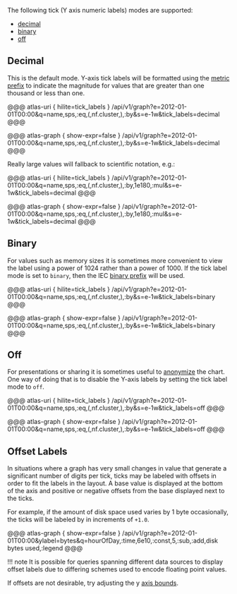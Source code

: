 The following tick (Y axis numeric labels) modes are supported:

* [decimal](#decimal)
* [binary](#binary)
* [off](#off)

## Decimal

This is the default mode. Y-axis tick labels will be formatted using the
[metric prefix](https://en.wikipedia.org/wiki/Metric_prefix) to indicate the magnitude for
values that are greater than one thousand or less than one.

@@@ atlas-uri { hilite=tick_labels }
/api/v1/graph?e=2012-01-01T00:00&q=name,sps,:eq,(,nf.cluster,),:by&s=e-1w&tick_labels=decimal
@@@

@@@ atlas-graph { show-expr=false }
/api/v1/graph?e=2012-01-01T00:00&q=name,sps,:eq,(,nf.cluster,),:by&s=e-1w&tick_labels=decimal
@@@

Really large values will fallback to scientific notation, e.g.:

@@@ atlas-uri { hilite=tick_labels }
/api/v1/graph?e=2012-01-01T00:00&q=name,sps,:eq,(,nf.cluster,),:by,1e180,:mul&s=e-1w&tick_labels=decimal
@@@

@@@ atlas-graph { show-expr=false }
/api/v1/graph?e=2012-01-01T00:00&q=name,sps,:eq,(,nf.cluster,),:by,1e180,:mul&s=e-1w&tick_labels=decimal
@@@

## Binary

For values such as memory sizes it is sometimes more convenient to view the label using a power
of 1024 rather than a power of 1000. If the tick label mode is set to `binary`, then the
IEC [binary prefix](https://en.wikipedia.org/wiki/Binary_prefix) will be used.

@@@ atlas-uri { hilite=tick_labels }
/api/v1/graph?e=2012-01-01T00:00&q=name,sps,:eq,(,nf.cluster,),:by&s=e-1w&tick_labels=binary
@@@

@@@ atlas-graph { show-expr=false }
/api/v1/graph?e=2012-01-01T00:00&q=name,sps,:eq,(,nf.cluster,),:by&s=e-1w&tick_labels=binary
@@@

## Off

For presentations or sharing it is sometimes useful to [anonymize](anonymization.md) the chart. One
way of doing that is to disable the Y-axis labels by setting the tick label mode to `off`.

@@@ atlas-uri { hilite=tick_labels }
/api/v1/graph?e=2012-01-01T00:00&q=name,sps,:eq,(,nf.cluster,),:by&s=e-1w&tick_labels=off
@@@

@@@ atlas-graph { show-expr=false }
/api/v1/graph?e=2012-01-01T00:00&q=name,sps,:eq,(,nf.cluster,),:by&s=e-1w&tick_labels=off
@@@

## Offset Labels

In situations where a graph has very small changes in value that generate a significant number
of digits per tick, ticks may be labeled with offsets in order to fit the labels in
the layout. A base value is displayed at the bottom of the axis and positive
or negative offsets from the base displayed next to the ticks. 

For example, if the amount of disk space used varies by 1 byte occasionally, the ticks
will be labeled by in increments of `+1.0`.

@@@ atlas-graph { show-expr=false }
/api/v1/graph?e=2012-01-01T00:00&ylabel=bytes&q=hourOfDay,:time,6e10,:const,5,:sub,:add,disk bytes used,:legend
@@@

!!! note
    It is possible for queries spanning different data sources to display offset labels due
    to differing schemes used to encode floating point values.

If offsets are not desirable, try adjusting the y [axis bounds]. 

[axis bounds]: axis-bounds.md